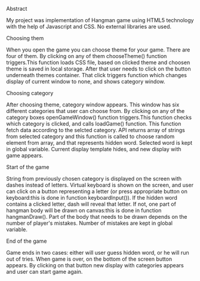 Abstract

My project was implementation of Hangman game using HTML5 technology with the help of Javascript and CSS. No external libraries are used.

Choosing them

When you open the game you can choose theme for your game. There are four of them. By clicking on any of them chooseTheme() function triggers.This function loads CSS file, based on clicked theme and choosen theme is saved in local storage. After that user needs to click on the button underneath themes container. That click triggers function which changes display of current window to none, and shows category window.

Choosing category	

After choosing theme, category window appears. This window has six different categories that user can choose from. By clicking on any of the category boxes openGameWindow()  function triggers.This function checks which category is clicked, and calls loadGame()  function. This function fetch data according to the selcted category. API returns array of strings from selected category and this function is called to choose random element from array, and that represents hidden word. Selected word is kept in global variable. Current display template hides, and new display with game appears. 

Start of the game

String from previously chosen category is displayed on the screen with dashes instead of letters. Virtual keyboard is shown on the screen, and user can click on a button representing a letter (or press appropriate button on keyboard:this is done in function keyboardInput()). If the hidden word contains a clicked letter, dash will reveal that letter. If not, one part of hangman body will be drawn on canvas:this is done in function hangmanDraw(). Part of the body that needs to be drawn depends on the number of player's mistakes. Number of mistakes are kept in global variable.

End of the game

Game ends in two cases: either will user guess hidden word, or he will run out of tries. When game is over, on the bottom of the screen button appears. By clicking on that button new display with categories appears and user can start game again.
